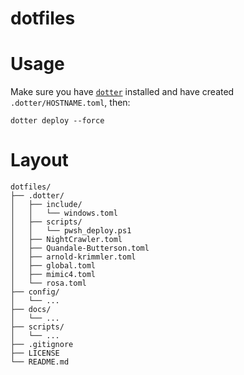 # dotfiles

# Usage

Make sure you have [`dotter`](https://github.com/SuperCuber/dotter) installed and have created `.dotter/HOSTNAME.toml`, then:

```shell
dotter deploy --force
```

# Layout

```
dotfiles/
├── .dotter/
│   ├── include/
│   │   └── windows.toml
│   ├── scripts/
│   │   └── pwsh_deploy.ps1
│   ├── NightCrawler.toml
│   ├── Quandale-Butterson.toml
│   ├── arnold-krimmler.toml
│   ├── global.toml
│   ├── mimic4.toml
│   └── rosa.toml
├── config/
│   └── ...
├── docs/
│   └── ...
├── scripts/
│   └── ...
├── .gitignore
├── LICENSE
└── README.md
```

